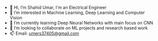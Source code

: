 - 👋 Hi, I’m Shahid Umar, I'm an Electrical Engineer
- 👀 I’m interested in Machine Learning, Deep Learning and Computer Vision
- 🌱 I’m currently learning Deep Neural Networks with main focus on CNN
- 💞️ I’m looking to collaborate on ML projects and research based work
- 📫 Email: umers37405@gmail.com

<!---
ShahidUmar44/ShahidUmar44 is a ✨ special ✨ repository because its `README.md` (this file) appears on your GitHub profile.
You can click the Preview link to take a look at your changes.
--->
